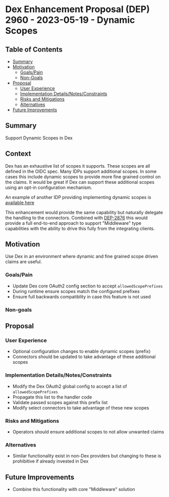# Dex Enhancement Proposal (DEP) 2960 - 2023-05-19 - Dynamic Scopes

## Table of Contents

- [Summary](#summary)
- [Motivation](#motivation)
    - [Goals/Pain](#goals)
    - [Non-Goals](#non-goals)
- [Proposal](#proposal)
    - [User Experience](#user-experience)
    - [Implementation Details/Notes/Constraints](#implementation-detailsnotesconstraints)
    - [Risks and Mitigations](#risks-and-mitigations)
    - [Alternatives](#alternatives)
- [Future Improvements](#future-improvements)

## Summary

Support Dynamic Scopes in Dex

## Context

Dex has an exhaustive list of scopes it supports. These scopes
are all defined in the OIDC spec. Many IDPs support additional scopes.
In some cases this include dynamic scopes to provide more fine grained
control on the claims. It would be great if Dex can support
these additional scopes using an opt-in configuration mechanism.

An example of another IDP providing implementing dynamic scopes is [available here](https://cloudentity.com/developers/howtos/access-control/creating-and-configuring-dynamic-scopes/#dynamic-scope-purpose)

This enhancement would provide the same capability but naturally delegate the handling
to the connectors. Combined with [DEP-2876](https://github.com/dexidp/dex/pull/2954) this
would provide a full end-to-end approach to support "Middleware" type capabilities with the
ability to drive this fully from the integrating clients.

## Motivation

Use Dex in an environment where dynamic and fine grained scope driven claims are useful.

### Goals/Pain

- Update Dex core OAuth2 config section to accept `allowedScopePrefixes`
- During runtime ensure scopes match the configured prefixes
- Ensure full backwards compatiblity in case this feature is not used

### Non-goals

## Proposal

### User Experience

- Optional configuration changes to enable dynamic scopes (prefix)
- Connectors should be updated to take advantage of these additional scopes

### Implementation Details/Notes/Constraints


- Modify the Dex OAuth2 global config to accept a list of `allowedScopePrefixes`
- Propagate this list to the handler code
- Validate passed scopes against this prefix list
- Modify select connectors to take advantage of these new scopes

### Risks and Mitigations

- Operators should ensure additional scopes to not allow unwanted claims

### Alternatives

- Similar functionality exist in non-Dex providers but changing to these is prohibitive if already invested in Dex

## Future Improvements

- Combine this functionality with core "Middleware" solution
